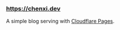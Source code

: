 ### https://chenxi.dev

A simple blog serving with [Cloudflare Pages](https://developers.cloudflare.com/pages/).